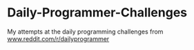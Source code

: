 # Daily-Programmer-Challenges
My attempts at the daily programming challenges from www.reddit.com/r/dailyprogrammer
